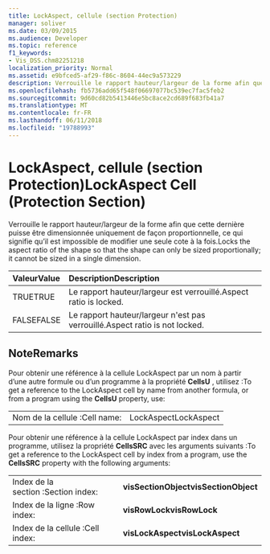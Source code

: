 ```yaml
---
title: LockAspect, cellule (section Protection)
manager: soliver
ms.date: 03/09/2015
ms.audience: Developer
ms.topic: reference
f1_keywords:
- Vis_DSS.chm82251218
localization_priority: Normal
ms.assetid: e9bfced5-af29-f86c-8604-44ec9a573229
description: Verrouille le rapport hauteur/largeur de la forme afin que cette dernière puisse être dimensionnée uniquement de façon proportionnelle, ce qui signifie qu’il est impossible de modifier une seule cote à la fois.
ms.openlocfilehash: fb5736add65f548f06697077bc539ec7fac5feb2
ms.sourcegitcommit: 9d60cd82b5413446e5bc8ace2cd689f683fb41a7
ms.translationtype: MT
ms.contentlocale: fr-FR
ms.lasthandoff: 06/11/2018
ms.locfileid: "19788993"
---
```

# <a name="lockaspect-cell-protection-section"></a><span data-ttu-id="6da53-103">LockAspect, cellule (section Protection)</span><span class="sxs-lookup"><span data-stu-id="6da53-103">LockAspect Cell (Protection Section)</span></span>

<span data-ttu-id="6da53-104">Verrouille le rapport hauteur/largeur de la forme afin que cette dernière puisse être dimensionnée uniquement de façon proportionnelle, ce qui signifie qu’il est impossible de modifier une seule cote à la fois.</span><span class="sxs-lookup"><span data-stu-id="6da53-104">Locks the aspect ratio of the shape so that the shape can only be sized proportionally; it cannot be sized in a single dimension.</span></span>
  
|<span data-ttu-id="6da53-105">**Valeur**</span><span class="sxs-lookup"><span data-stu-id="6da53-105">**Value**</span></span>|<span data-ttu-id="6da53-106">**Description**</span><span class="sxs-lookup"><span data-stu-id="6da53-106">**Description**</span></span>|
|:-----|:-----|
| <span data-ttu-id="6da53-107">TRUE</span><span class="sxs-lookup"><span data-stu-id="6da53-107">TRUE</span></span>  <br/> | <span data-ttu-id="6da53-108">Le rapport hauteur/largeur est verrouillé.</span><span class="sxs-lookup"><span data-stu-id="6da53-108">Aspect ratio is locked.</span></span>  <br/> |
| <span data-ttu-id="6da53-109">FALSE</span><span class="sxs-lookup"><span data-stu-id="6da53-109">FALSE</span></span>  <br/> | <span data-ttu-id="6da53-110">Le rapport hauteur/largeur n'est pas verrouillé.</span><span class="sxs-lookup"><span data-stu-id="6da53-110">Aspect ratio is not locked.</span></span>  <br/> |
   
## <a name="remarks"></a><span data-ttu-id="6da53-111">Note</span><span class="sxs-lookup"><span data-stu-id="6da53-111">Remarks</span></span>

<span data-ttu-id="6da53-112">Pour obtenir une référence à la cellule LockAspect par un nom à partir d’une autre formule ou d’un programme à la propriété **CellsU** , utilisez :</span><span class="sxs-lookup"><span data-stu-id="6da53-112">To get a reference to the LockAspect cell by name from another formula, or from a program using the **CellsU** property, use:</span></span> 
  
|||
|:-----|:-----|
| <span data-ttu-id="6da53-113">Nom de la cellule :</span><span class="sxs-lookup"><span data-stu-id="6da53-113">Cell name:</span></span>  <br/> | <span data-ttu-id="6da53-114">LockAspect</span><span class="sxs-lookup"><span data-stu-id="6da53-114">LockAspect</span></span>  <br/> |
   
<span data-ttu-id="6da53-115">Pour obtenir une référence à la cellule LockAspect par index dans un programme, utilisez la propriété **CellsSRC** avec les arguments suivants :</span><span class="sxs-lookup"><span data-stu-id="6da53-115">To get a reference to the LockAspect cell by index from a program, use the **CellsSRC** property with the following arguments:</span></span> 
  
|||
|:-----|:-----|
| <span data-ttu-id="6da53-116">Index de la section :</span><span class="sxs-lookup"><span data-stu-id="6da53-116">Section index:</span></span>  <br/> |<span data-ttu-id="6da53-117">**visSectionObject**</span><span class="sxs-lookup"><span data-stu-id="6da53-117">**visSectionObject**</span></span> <br/> |
| <span data-ttu-id="6da53-118">Index de la ligne :</span><span class="sxs-lookup"><span data-stu-id="6da53-118">Row index:</span></span>  <br/> |<span data-ttu-id="6da53-119">**visRowLock**</span><span class="sxs-lookup"><span data-stu-id="6da53-119">**visRowLock**</span></span> <br/> |
| <span data-ttu-id="6da53-120">Index de la cellule :</span><span class="sxs-lookup"><span data-stu-id="6da53-120">Cell index:</span></span>  <br/> |<span data-ttu-id="6da53-121">**visLockAspect**</span><span class="sxs-lookup"><span data-stu-id="6da53-121">**visLockAspect**</span></span> <br/> |
   

